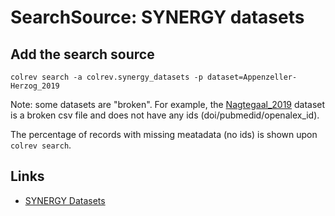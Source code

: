 # SearchSource: SYNERGY datasets

<!--
Note: This document is currently under development. It will contain the following elements.

- description
- coverage (disciplines, types of work)
- supported (details): run_search (including updates), load,  prep (including get_masterdata)
-->

## Add the search source

<!-- Download search results and store in `data/search/` directory. API-access not yet available. -->

```
colrev search -a colrev.synergy_datasets -p dataset=Appenzeller-Herzog_2019
```

Note: some datasets are "broken". For example, the [Nagtegaal_2019](https://github.com/asreview/synergy-dataset/blob/master/datasets/Nagtegaal_2019/Nagtegaal_2019_ids.csv) dataset is a broken csv file and does not have any ids (doi/pubmedid/openalex_id).

The percentage of records with missing meatadata (no ids) is shown upon `colrev search`.

## Links

- [SYNERGY Datasets](https://github.com/asreview/synergy-dataset)

